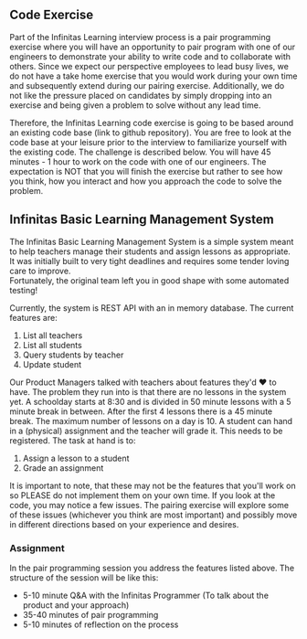 ## Code Exercise

Part of the Infinitas Learning interview process is a pair programming exercise where you will have an opportunity to pair program 
with one of our engineers to demonstrate your ability to write code and to collaborate with others.  Since we expect our perspective 
employees to lead busy lives, we do not have a take home exercise that you would work during your own time and subsequently 
extend during our pairing exercise.  Additionally, we do not like the pressure placed on candidates by simply dropping into an 
exercise and being given a problem to solve without any lead time.

Therefore, the Infinitas Learning code exercise is going to be based around an existing code base (link to github repository).
You are free to look at the code base at your leisure prior to the interview to familiarize yourself with the existing code.
The challenge is described below.  You will have 45 minutes - 1 hour to work on the code with one of our engineers.
The expectation is NOT that you will finish the exercise but rather to see how you think,
how you interact and how you approach the code to solve the problem.

## Infinitas Basic Learning Management System

The Infinitas Basic Learning Management System is a simple system meant to help teachers manage their students and assign lessons as appropriate.  
It was initially built to very tight deadlines and requires some tender loving care to improve.  
Fortunately, the original team left you in good shape with some automated testing!

Currently, the system is REST API with an in memory database. The current features are:
1) List all teachers
2) List all students
3) Query students by teacher
4) Update student

Our Product Managers talked with teachers about features they'd ❤ to have. The problem they run into is that there are no lessons in the system yet. A schoolday starts at 8:30 and is divided in 50 minute lessons with a 5 minute break in between. After the first 4 lessons there is a 45 minute break. The maximum number of lessons on a day is 10. A student can hand in a (physical) assignment and the teacher will grade it. This needs to be registered. The task at hand is to:
1) Assign a lesson to a student
2) Grade an assignment

It is important to note, that these may not be the features that you'll work on so PLEASE do not implement them on your own time.
If you look at the code, you may notice a few issues. The pairing exercise will explore some of these issues (whichever you think are most important) and possibly move in different directions based on your experience and desires.

### Assignment

In the pair programming session you address the features listed above. The structure of the session will be like this:

- 5-10 minute Q&A with the Infinitas Programmer (To talk about the product and your approach)
- 35-40 minutes of pair programming
- 5-10 minutes of reflection on the process
